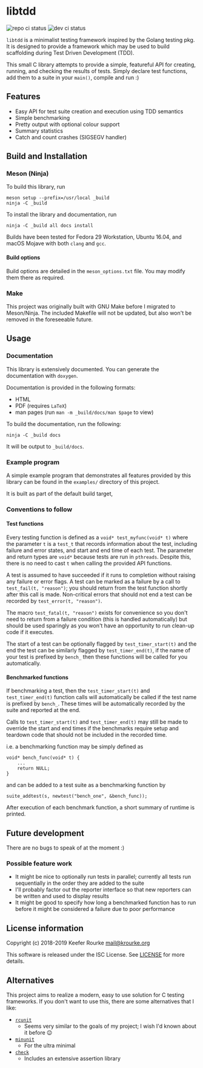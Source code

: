 libtdd
======

![repo ci status](https://img.shields.io/travis/keeferrourke/libtdd.svg)
![dev ci status](https://img.shields.io/travis/com/keeferrourke/libtdd/development.svg?label=build%20%28dev%29)

`libtdd` is a minimalist testing framework inspired by the Golang
testing pkg. It is designed to provide a framework which may be used to
build scaffolding during Test Driven Development (TDD).

This small C library attempts to provide a simple, featureful API for
creating, running, and checking the results of tests.  Simply declare
test functions, add them to a suite in your `main()`, compile and run :)


Features
--------

 * Easy API for test suite creation and execution using TDD semantics
 * Simple benchmarking
 * Pretty output with optional colour support
 * Summary statistics
 * Catch and count crashes (SIGSEGV handler)


Build and Installation
----------------------

### Meson (Ninja)

To build this library, run

    meson setup --prefix=/usr/local _build
    ninja -C _build

To install the library and documentation, run

    ninja -C _build all docs install

Builds have been tested for Fedora 29 Workstation, Ubuntu 16.04, and
macOS Mojave with both `clang` and `gcc`.

#### Build options

Build options are detailed in the `meson_options.txt` file.
You may modify them there as required.

### Make

This project was originally built with GNU Make before I migrated to
Meson/Ninja. The included Makefile will not be updated, but also won't
be removed in the foreseeable future.


Usage
-----

### Documentation

This library is extensively documented. You can generate the
documentation with `doxygen`.

Documentation is provided in the following formats:

 - HTML
 - PDF (requires `LaTeX`)
 - man pages (run `man -m _build/docs/man $page` to view)

To build the documentation, run the following:

    ninja -C _build docs

It will be output to `_build/docs`.

### Example program

A simple example program that demonstrates all features provided by this
library can be found in the `examples/` directory of this project.

It is built as part of the default build target,

### Conventions to follow

#### Test functions

Every testing function is defined as a `void* test_myfunc(void* t)`
where the parameter `t` is a `test_t` that records information about
the test, including failure and error states, and start and end time
of each test. The parameter and return types are `void*` because tests
are run in `pthreads`. Despite this, there is no need to cast `t` when
calling the provided API functions.

A test is assumed to have succeeded if it runs to completion without
raising any failure or error flags. A test can be marked as a failure
by a call to `test_fail(t, "reason")`; you should return from the test
function shortly after this call is made. Non-critical errors that
should not end a test can be recorded by `test_error(t, "reason")`.

The macro `test_fatal(t, "reason")` exists for convenience so you don't
need to return from a failure condition (this is handled automatically)
but should be used sparingly as you won't have an opportunity to run
clean-up code if it executes.

The start of a test can be optionally flagged by `test_timer_start(t)`
and the end the test can be similarly flagged by `test_timer_end(t)`,
if the name of your test is prefixed by `bench_` then these functions
will be called for you automatically.

#### Benchmarked functions

If benchmarking a test, then the `test_timer_start(t)` and
`test_timer_end(t)` function calls will automatically be called if
the test name is prefixed by `bench_`. These times will be automatically
recorded by the suite and reported at the end.

Calls to `test_timer_start(t)` and `test_timer_end(t)` may still be made
to override the start and end times if the benchmarks require setup and
teardown code that should not be included in the recorded time.

i.e. a benchmarking function may be simply defined as

    void* bench_func(void* t) {
        ...
        return NULL;
    }

and can be added to a test suite as a benchmarking function by

    suite_addtest(s, newtest("bench_one", &bench_func));

After execution of each benchmark function, a short summary of runtime
is printed.


Future development
------------------

There are no bugs to speak of at the moment :)

### Possible feature work

 * It might be nice to optionally run tests in parallel; currently all
   tests run sequentially in the order they are added to the suite
 * I'll probably factor out the reporter interface so that new reporters
   can be written and used to display results
 * It might be good to specify how long a benchmarked function has to
   run before it might be considered a failure due to poor performance


License information
-------------------

Copyright (c) 2018-2019 Keefer Rourke <mail@krourke.org>

This software is released under the ISC License. See [LICENSE](LICENSE)
for more details.


Alternatives
------------

This project aims to realize a modern, easy to use solution for C
testing frameworks. If you don't want to use this, there are some
alternatives that I like:

 - [`rcunit`](https://github.com/jecklgamis/rcunit)
    + Seems very similar to the goals of my project;
      I wish I'd known about it before :wink:
 - [`minunit`](http://www.jera.com/techinfo/jtns/jtn002.html)
    + For the ultra minimal
 - [`check`](https://libcheck.github.io/check/)
    + Includes an extensive assertion library
